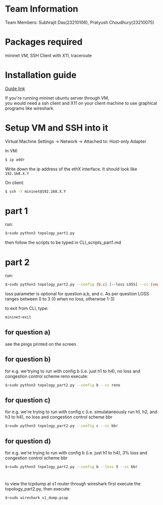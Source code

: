 # Team Information
Team Members: Subhrajit Das(23210106), Pratyush Choudhury(23210075)
# Packages required
mininet VM, SSH Client with X11, traceroute
# Installation guide
[Guide link](http://mininet.org/download/#option-1-mininet-vm-installation-easy-recommended) 

If you're running mininet ubuntu server through VM,  
you would need a ssh client and X11 on your client machine to use graphical programs like wireshark.
# Setup VM and SSH into it
Virtual Machine Settings -> Network -> Attached to: Host-only Adapter

In VM:
```bash
$ ip addr
```
Write down the ip address of the ethX interface. It should look like `192.168.X.Y`

On client:
```bash
$ ssh -Y mininet@192.168.X.Y
```

# part 1
run: 
```bash
$>sudo python3 topology_part1.py
```
then follow the scripts to be typed in CLI_scripts_part1.md

# part 2 
run: 
```bash
$>sudo python3 topology_part2.py --config {b,c} [--loss LOSS] --cc {vegas,reno,cubic,bbr} 
```
loss parameter is optional for question a,b, and c. As per question LOSS ranges between 0 to 3 (0 when no loss, otherwise 1-3)

to exit from CLI, type:
```bash
mininet>exit
```
## for question a) 
see the pings printed on the screen.

## for question b) 
for e.g. we'trying to run with config b (i.e. just h1 to h4), no loss and congestion control scheme reno
execute:
```bash
$>sudo python3 topology_part2.py --config b --cc reno
```


## for question c)
for e.g. we're trying to run with config c (i.e. simulataneously run h1, h2, and h3 to h4), no loss and congestion control scheme bbr
```bash
$>sudo python3 topology_part2.py --config c --cc bbr
```
## for question d)
for e.g. we're trying to run with config b (i.e. just h1 to h4), 3% loss and congestion control scheme bbr
```bash
$>sudo python3 topology_part2.py --config b --loss 3 --cc bbr
```

#
to view the tcpdump at s1 router through wireshark first execute the topology_part2.py, then execute:
```bash
$>sudo wireshark s1_dump.pcap
```
